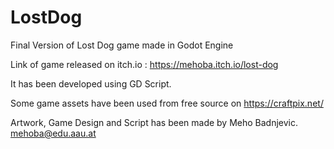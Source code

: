 # LostDog
Final Version of Lost Dog game made in Godot Engine

Link of game released on itch.io : https://mehoba.itch.io/lost-dog

It has been developed using GD Script. 

Some game assets have been used from free source on https://craftpix.net/

Artwork, Game Design and Script has been made by Meho Badnjevic.
mehoba@edu.aau.at
